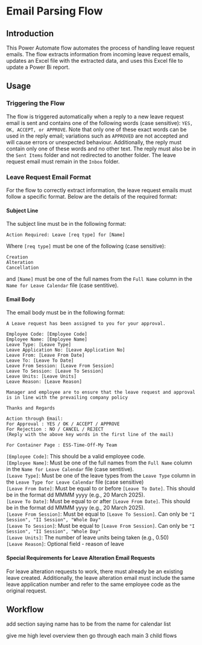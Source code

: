# Email Parsing Flow

## Introduction
This Power Automate flow automates the process of handling leave request emails. The flow extracts information from incoming leave request emails, updates an Excel file with the extracted data, and uses this Excel file to update a Power Bi report.

## Usage
### Triggering the Flow
The flow is triggered automatically when a reply to a new leave request email is sent and contains one of the following words (case sensitive): ``YES, OK, ACCEPT, or APPROVE``. Note that only one of these exact words can be used in the reply email; variations such as ``APPROVED`` are not accepted and will cause errors or unexpected behaviour. Additionally, the reply must contain only one of these words and no other text. The reply must also be in the ``Sent Items`` folder and not redirected to another folder. The leave request email must remain in the ``Inbox`` folder.

### Leave Request Email Format
For the flow to correctly extract information, the leave request emails must follow a specific format. Below are the details of the required format:

#### Subject Line
The subject line must be in the following format:
```
Action Required: Leave [req type] for [Name]
```
Where ``[req type]`` must be one of the following (case sensitive):

```
Creation
Alteration
Cancellation
``` 

and ``[Name]`` must be one of the full names from the ``Full Name`` column in the ``Name for Leave Calendar`` file (case sentitive).

#### Email Body
The email body must be in the following format:
```
A Leave request has been assigned to you for your approval.

Employee Code: [Employee Code]
Employee Name: [Employee Name]
Leave Type: [Leave Type]
Leave Application No: [Leave Application No]
Leave From: [Leave From Date]
Leave To: [Leave To Date]
Leave From Session: [Leave From Session]
Leave To Session: [Leave To Session]
Leave Units: [Leave Units]
Leave Reason: [Leave Reason]

Manager and employee are to ensure that the leave request and approval is in line with the prevailing company policy

Thanks and Regards

Action through Email:
For Approval : YES / OK / ACCEPT / APPROVE
For Rejection : NO / CANCEL / REJECT
(Reply with the above key words in the first line of the mail)

For Container Page : ESS-Time-Off-My Team
```

``[Employee Code]``: This should be a valid employee code.\
``[Employee Name]``: Must be one of the full names from the ``Full Name`` column in the ``Name for Leave Calendar`` file (case sentitive).\
``[Leave Type]``: Must be one of the leave types from the ``Leave Type`` column in the `Leave Type for Leave Calendar` file (case sensitive)\
``[Leave From Date]``: Must be equal to or before `[Leave To Date]`. This should be in the format dd MMMM yyyy (e.g., 20 March 2025).\
``[Leave To Date]``: Must be equal to or after `[Leave From Date]`. This should be in the format dd MMMM yyyy (e.g., 20 March 2025).\
``[Leave From Session]``: Must be equal to ``[Leave To Session]``. Can only be ``"I Session", "II Session", "Whole Day"``\
``[Leave To Session]``: Must be equal to ``[Leave From Session]``. Can only be ``"I Session", "II Session", "Whole Day"``\
`[Leave Units]`: The number of leave units being taken (e.g., 0.50)\
``[Leave Reason]``: Optional field - reason of leave

#### Special Requirements for Leave Alteration Email Requests
For leave alteration requests to work, there must already be an existing leave created. Additionally, the leave alteration email must include the same leave application number and refer to the same employee code as the original request.

## Workflow






add section saying name has to be from the name for calendar list


give me high level overview
then go through each main 3 child flows

